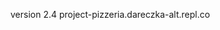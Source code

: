 version 2.4
<a src="project-pizzeria.dareczka-alt.repl.co">project-pizzeria.dareczka-alt.repl.co</a>